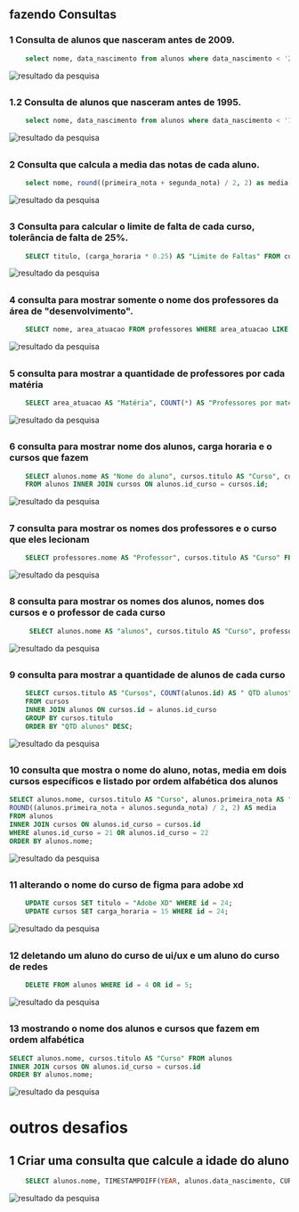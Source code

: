 ## fazendo Consultas

### 1 Consulta de alunos que nasceram antes de 2009.

```sql
    select nome, data_nascimento from alunos where data_nascimento < '2009-01-01';
```
 ![resultado da pesquisa](imagens-consultas/1-consulta.png)

##

### 1.2 Consulta de alunos que nasceram antes de 1995.

```sql
    select nome, data_nascimento from alunos where data_nascimento < '1995-01-01';
```
 ![resultado da pesquisa](imagens-consultas/1-2consulta.png)

##

### 2 Consulta que calcula a media das notas de cada aluno.

```sql
    select nome, round((primeira_nota + segunda_nota) / 2, 2) as media from alunos;
```
![resultado da pesquisa](imagens-consultas/2-consulta.png)

##

### 3 Consulta para calcular o limite de falta de cada curso, tolerância de falta de 25%.

```sql
    SELECT titulo, (carga_horaria * 0.25) AS "Limite de Faltas" FROM cursos;
```
![resultado da pesquisa](imagens-consultas/3-consulta.png)

##

### 4 consulta para mostrar somente o nome dos professores da área de "desenvolvimento".

```sql
    SELECT nome, area_atuacao FROM professores WHERE area_atuacao LIKE '%desenvolvimento%';
```
![resultado da pesquisa](imagens-consultas/4-consulta.png)

##

### 5 consulta para mostrar a quantidade de professores por cada matéria

```sql
    SELECT area_atuacao AS "Matéria", COUNT(*) AS "Professores por matéria" FROM professores GROUP BY area_atuacao;
```
![resultado da pesquisa](imagens-consultas/5-consulta.png)

##

### 6 consulta para mostrar nome dos alunos, carga horaria e o cursos que fazem

```sql
    SELECT alunos.nome AS "Nome do aluno", cursos.titulo AS "Curso", cursos.carga_horaria AS "Carga Horaria"
    FROM alunos INNER JOIN cursos ON alunos.id_curso = cursos.id;
```
![resultado da pesquisa](imagens-consultas/6-consulta.png)

##

### 7 consulta para mostrar os nomes dos professores e o curso que eles lecionam

```sql
    SELECT professores.nome AS "Professor", cursos.titulo AS "Curso" FROM professores INNER JOIN cursos ON professores.id_curso = cursos.id ORDER BY professores.nome;
```
![resultado da pesquisa](imagens-consultas/7-consulta.png)

##

### 8 consulta para mostrar os nomes dos alunos, nomes dos cursos e o professor de cada curso

```sql
     SELECT alunos.nome AS "alunos", cursos.titulo AS "Curso", professores.nome AS "Professores" FROM alunos INNER JOIN cursos ON alunos.id_curso = cursos.id inner join professores ON cursos.id_professor = professores.id;
```
![resultado da pesquisa](imagens-consultas/8-consulta.png)

##

### 9 consulta para mostrar a quantidade de alunos de cada curso 

```sql
    SELECT cursos.titulo AS "Cursos", COUNT(alunos.id) AS " QTD alunos"
    FROM cursos
    INNER JOIN alunos ON cursos.id = alunos.id_curso
    GROUP BY cursos.titulo
    ORDER BY "QTD alunos" DESC;
```
![resultado da pesquisa](imagens-consultas/9-consulta.png)

##

### 10  consulta que mostra o nome do aluno, notas, media em dois cursos específicos e listado por ordem alfabética dos alunos

```sql
SELECT alunos.nome, cursos.titulo AS "Curso", alunos.primeira_nota AS "Primeira nota", alunos.segunda_nota AS "Segunda nota", 
ROUND((alunos.primeira_nota + alunos.segunda_nota) / 2, 2) AS media
FROM alunos
INNER JOIN cursos ON alunos.id_curso = cursos.id
WHERE alunos.id_curso = 21 OR alunos.id_curso = 22
ORDER BY alunos.nome;

```
![resultado da pesquisa](imagens-consultas/10-consulta.png)

##

### 11 alterando o nome do curso de figma para adobe xd

```sql
    UPDATE cursos SET titulo = "Adobe XD" WHERE id = 24;
    UPDATE cursos SET carga_horaria = 15 WHERE id = 24;
```
![resultado da pesquisa](imagens-consultas/11-consulta.png)

##

### 12 deletando um aluno do curso de ui/ux e um aluno do curso de redes

```sql
    DELETE FROM alunos WHERE id = 4 OR id = 5;
```
![resultado da pesquisa](imagens-consultas/12-consulta.png)

##

### 13 mostrando o nome dos alunos e cursos que fazem em ordem alfabética

```sql
SELECT alunos.nome, cursos.titulo AS "Curso" FROM alunos
INNER JOIN cursos ON alunos.id_curso = cursos.id
ORDER BY alunos.nome;
```
![resultado da pesquisa](imagens-consultas/13-consulta.png)

##

# outros desafios


## 1 Criar uma consulta que calcule a idade do aluno
```sql
    SELECT alunos.nome, TIMESTAMPDIFF(YEAR, alunos.data_nascimento, CURDATE()) AS "idade" FROM alunos;

```
![resultado da pesquisa](imagens-consultas/14-consulta.png)


